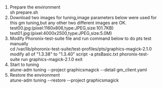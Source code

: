 1. Prepare the environment  
sh prepare.sh
2. Download two images for tuning,image parameters below were used for this gm tuning,but any other two different images are OK.  
test00.jpg:(pixel:1160x806,type:JPEG,size:101.7KB)  
test01.jpg:(pixel:4000x2500,type:JPEG,size:5.0M)  
3. Modify Phoronix-test-suite file and run command below to do pts test manually  
cd /var/lib/phoronix-test-suite/test-profiles/pts/graphics-magick-2.1.0
modify all of "1.3.38" to "1.3.40"
script -a ptsBasic.txt
phoronix-test-suite run graphics-magick-2.1.0
exit  
4. Start to tuning   
atune-adm tuning --project graphicsmagick  --detail gm_client.yaml
5. Restore the environment   
atune-adm tuning --restore --project graphicsmagick